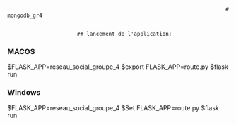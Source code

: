                                                                          # mongodb_gr4


                          ## lancement de l'application:

### MACOS

$FLASK_APP=reseau_social_groupe_4
$export FLASK_APP=route.py
$flask run

### Windows

$FLASK_APP=reseau_social_groupe_4
$Set FLASK_APP=route.py
$flask run
